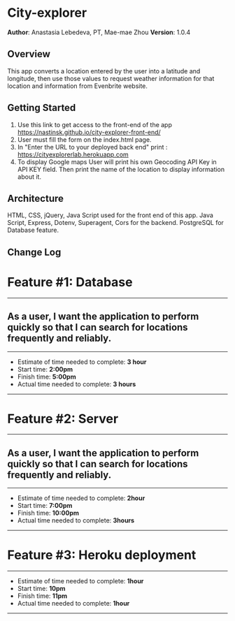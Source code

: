 # City-explorer

**Author**: Anastasia Lebedeva, PT, Mae-mae Zhou
**Version**: 1.0.4 

## Overview
This app converts a location entered by the user into a latitude and longitude, then use those values to request weather information for that location and information from Evenbrite website. 

## Getting Started
1. Use this link to get access to the front-end of the app https://nastinsk.github.io/city-explorer-front-end/
2. User must fill the form on the index.html page.
3. In "Enter the URL to your deployed back end" print : https://cityexplorerlab.herokuapp.com 
4. To display Google maps User will print his own Geocoding API Key in API KEY field.
Then print the name of the location to display information about it.


## Architecture
HTML, CSS, jQuery, Java Script used for the front end of this app. 
Java Script, Express, Dotenv, Superagent, Cors for the backend.
PostgreSQL for Database feature.


## Change Log

# Feature #1: Database
***
## As a user, I want the application to perform quickly so that I can search for locations frequently and reliably.
***
* Estimate of time needed to complete: **3 hour**
* Start time: **2:00pm**
* Finish time: **5:00pm**
* Actual time needed to complete: **3 hours**

***

# Feature #2: Server
***
##  As a user, I want the application to perform quickly so that I can search for locations frequently and reliably.
***
* Estimate of time needed to complete: **2hour**
* Start time: **7:00pm**
* Finish time: **10:00pm**
* Actual time needed to complete: **3hours**

***

# Feature #3: Heroku deployment
***
* Estimate of time needed to complete: **1hour**
* Start time: **10pm**
* Finish time: **11pm**
* Actual time needed to complete: **1hour**

***


